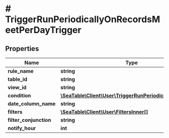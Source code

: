 # # TriggerRunPeriodicallyOnRecordsMeetPerDayTrigger

## Properties

Name | Type | Description | Notes
------------ | ------------- | ------------- | -------------
**rule_name** | **string** |  | [optional]
**table_id** | **string** |  | [optional]
**view_id** | **string** |  | [optional]
**condition** | [**\SeaTable\Client\User\TriggerRunPeriodicallyByCondition**](TriggerRunPeriodicallyByCondition.md) |  | [optional]
**date_column_name** | **string** |  | [optional]
**filters** | [**\SeaTable\Client\User\FiltersInner[]**](FiltersInner.md) |  | [optional]
**filter_conjunction** | **string** |  | [optional]
**notify_hour** | **int** |  | [optional]

